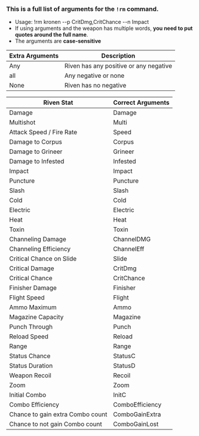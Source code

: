 ### This is a full list of arguments for the `!rm` command.
-  Usage: !rm kronen --p CritDmg,CritChance --n Impact
- If using arguments and the weapon has multiple words, **you need to put quotes around the full name**.
- The arguments are **case-sensitive**

|Extra Arguments|Description|
|--|--|
|Any|Riven has any positive or any negative|
|all|Any negative or none
|None|Riven has no negative|

|Riven Stat|Correct Arguments|
|--|--|
|Damage|Damage|
|Multishot|Multi|
|Attack Speed / Fire Rate|Speed|
|Damage to Corpus|Corpus|
|Damage to Grineer|Grineer|
|Damage to Infested|Infested|
|Impact|Impact|
|Puncture|Puncture|
|Slash|Slash|
|Cold|Cold|
|Electric|Electric|
|Heat|Heat|
|Toxin|Toxin|
|Channeling Damage|ChannelDMG|
|Channeling Efficiency|ChannelEff|
|Critical Chance on Slide|Slide|
|Critical Damage|CritDmg|
|Critical Chance|CritChance|
|Finisher Damage|Finisher|
|Flight Speed|Flight|
|Ammo Maximum|Ammo|
|Magazine Capacity|Magazine|
|Punch Through|Punch|
|Reload Speed|Reload|
|Range|Range|
|Status Chance|StatusC|
|Status Duration|StatusD|
|Weapon Recoil|Recoil|
|Zoom|Zoom|
|Initial Combo|InitC|
|Combo Efficiency|ComboEfficiency|
|Chance to gain extra Combo count|ComboGainExtra|
|Chance to not gain Combo count|ComboGainLost|
